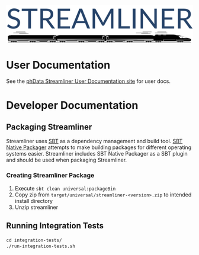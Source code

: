 ![Streamliner Logo](customer-docs/images/streamliner_logo.png)

# User Documentation

See the [phData Streamliner User Documentation site](https://docs.customer.phdata.io/docs/streamliner/) for user docs.

# Developer Documentation

## Packaging Streamliner
Streamliner uses [SBT](https://www.scala-sbt.org/) as a dependency management and build tool.  [SBT Native Packager](https://www.scala-sbt.org/sbt-native-packager/) attempts to make building packages for different operating systems easier.  Streamliner includes SBT Native Packager as a SBT plugin and should be used when packaging Streamliner.

### Creating Streamliner Package
1. Execute `sbt clean universal:packageBin`
2. Copy zip from `target/universal/streamliner-<version>.zip` to intended install directory
3. Unzip streamliner

## Running Integration Tests

```shell script
cd integration-tests/
./run-integration-tests.sh
```
